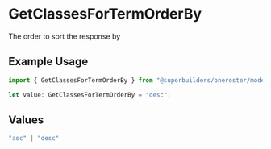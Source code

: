 # GetClassesForTermOrderBy

The order to sort the response by

## Example Usage

```typescript
import { GetClassesForTermOrderBy } from "@superbuilders/oneroster/models/operations";

let value: GetClassesForTermOrderBy = "desc";
```

## Values

```typescript
"asc" | "desc"
```
